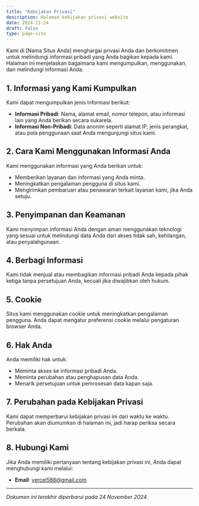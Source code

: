 ```yaml
---
title: "Kebijakan Privasi"
description: Halaman kebijakan privasi website
date: 2024-11-24
draft: false
type: page-site
---
```



Kami di [Nama Situs Anda] menghargai privasi Anda dan berkomitmen untuk melindungi informasi pribadi yang Anda bagikan kepada kami. Halaman ini menjelaskan bagaimana kami mengumpulkan, menggunakan, dan melindungi informasi Anda.

## 1. Informasi yang Kami Kumpulkan
Kami dapat mengumpulkan jenis informasi berikut:
- **Informasi Pribadi**: Nama, alamat email, nomor telepon, atau informasi lain yang Anda berikan secara sukarela.
- **Informasi Non-Pribadi**: Data anonim seperti alamat IP, jenis perangkat, atau pola penggunaan saat Anda mengunjungi situs kami.

## 2. Cara Kami Menggunakan Informasi Anda
Kami menggunakan informasi yang Anda berikan untuk:
- Memberikan layanan dan informasi yang Anda minta.
- Meningkatkan pengalaman pengguna di situs kami.
- Mengirimkan pembaruan atau penawaran terkait layanan kami, jika Anda setuju.

## 3. Penyimpanan dan Keamanan
Kami menyimpan informasi Anda dengan aman menggunakan teknologi yang sesuai untuk melindungi data Anda dari akses tidak sah, kehilangan, atau penyalahgunaan.

## 4. Berbagi Informasi
Kami tidak menjual atau membagikan informasi pribadi Anda kepada pihak ketiga tanpa persetujuan Anda, kecuali jika diwajibkan oleh hukum.

## 5. Cookie
Situs kami menggunakan cookie untuk meningkatkan pengalaman pengguna. Anda dapat mengatur preferensi cookie melalui pengaturan browser Anda.

## 6. Hak Anda
Anda memiliki hak untuk:
- Meminta akses ke informasi pribadi Anda.
- Meminta perubahan atau penghapusan data Anda.
- Menarik persetujuan untuk pemrosesan data kapan saja.

## 7. Perubahan pada Kebijakan Privasi
Kami dapat memperbarui kebijakan privasi ini dari waktu ke waktu. Perubahan akan diumumkan di halaman ini, jadi harap periksa secara berkala.

## 8. Hubungi Kami
Jika Anda memiliki pertanyaan tentang kebijakan privasi ini, Anda dapat menghubungi kami melalui:
- **Email**: vercel588@gmail.com

---

*Dokumen ini terakhir diperbarui pada 24 November 2024.*